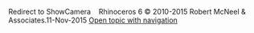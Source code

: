 ---
---

Redirect to ShowCamera&#160;
&#160;
Rhinoceros 6 © 2010-2015 Robert McNeel &amp; Associates.11-Nov-2015
 [Open topic with navigation](showcamera.html) 

